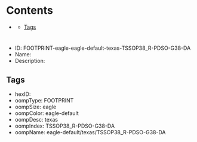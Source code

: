 



Contents
========

* [](#)
	* [Tags](#tags)

# 

- ID: FOOTPRINT-eagle-eagle-default-texas-TSSOP38_R-PDSO-G38-DA
- Name: 
- Description: 

## Tags

- hexID: 
- oompType: FOOTPRINT
- oompSize: eagle
- oompColor: eagle-default
- oompDesc: texas
- oompIndex: TSSOP38_R-PDSO-G38-DA
- oompName: eagle-default/texas/TSSOP38_R-PDSO-G38-DA
